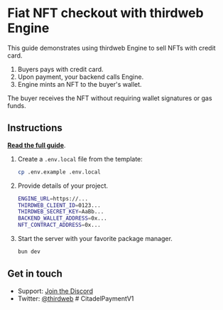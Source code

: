 # Fiat NFT checkout with thirdweb Engine

This guide demonstrates using thirdweb Engine to sell NFTs with credit card.

1. Buyers pays with credit card.
1. Upon payment, your backend calls Engine.
1. Engine mints an NFT to the buyer's wallet.

The buyer receives the NFT without requiring wallet signatures or gas funds.

## Instructions

[**Read the full guide**](https://portal.thirdweb.com/guides/engine/fiat-nft-checkout).

1. Create a `.env.local` file from the template:
   ```bash
   cp .env.example .env.local
   ```
1. Provide details of your project.
   ```bash
   ENGINE_URL=https://...
   THIRDWEB_CLIENT_ID=0123...
   THIRDWEB_SECRET_KEY=AaBb...
   BACKEND_WALLET_ADDRESS=0x...
   NFT_CONTRACT_ADDRESS=0x...
   ```
1. Start the server with your favorite package manager.
   ```bash
   bun dev
   ```

## Get in touch

- Support: [Join the Discord](https://discord.gg/thirdweb)
- Twitter: [@thirdweb](https://twitter.com/thirdweb)
#   C i t a d e l P a y m e n t V 1 
 
 
